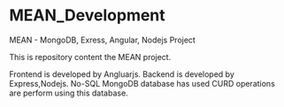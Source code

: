 # MEAN_Development
MEAN - MongoDB, Exress, Angular, Nodejs Project


This is repository content the MEAN project.

Frontend is developed by Angluarjs.
Backend is developed by Express,Nodejs.
No-SQL MongoDB database has used CURD operations are perform using this database. 


